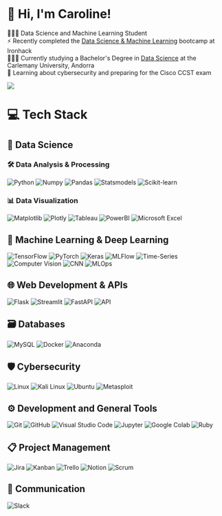 <!-- Level 3: Add custom code -->

# 👋 Hi, I'm Caroline!
👩🏻‍💻 Data Science and Machine Learning Student<br/>
⚡ Recently completed the [Data Science & Machine Learning](https://ironhack.com/pt/data-science-machine-learning/remoto) bootcamp at Ironhack<br/>
👩🏻‍🎓 Currently studying a Bachelor's Degree in [Data Science](https://www.universitatcarlemany.com/programas/bachelors/bachelor-online-data-science/) at the Carlemany University, Andorra<br/>
💭 Learning about cybersecurity and preparing for the Cisco CCST exam<br/>

<!-- GitHub stats from https://github.com/anuraghazra/github-readme-stats -->
![](https://github-readme-stats.vercel.app/api?username=cbertopt&show_icons=true&theme=tokyonight&hide_border=false&include_all_commits=true&count_private=true)<br/>

# 💻 Tech Stack
<!-- Badges from https://github.com/Ileriayo/markdown-badges -->
## 🌟 **Data Science**

### 🛠️ **Data Analysis & Processing**
![Python](https://img.shields.io/badge/-Python-3776AB?logo=python&logoColor=white) ![Numpy](https://img.shields.io/badge/-Numpy-013243?logo=numpy&logoColor=white) ![Pandas](https://img.shields.io/badge/-Pandas-150458?logo=pandas&logoColor=white) ![Statsmodels](https://img.shields.io/badge/-Statsmodels-CC0000) ![Scikit-learn](https://img.shields.io/badge/-Scikit--learn-F7931E?logo=scikit-learn&logoColor=white) 

### 📊 **Data Visualization**
![Matplotlib](https://img.shields.io/badge/-Matplotlib-004C97) ![Plotly](https://img.shields.io/badge/-Plotly-3F4F75) ![Tableau](https://img.shields.io/badge/-Tableau-E97627?logo=tableau&logoColor=white) ![PowerBI](https://img.shields.io/badge/-PowerBI-F2C811?logo=powerbi&logoColor=black) ![Microsoft Excel](https://img.shields.io/badge/-Microsoft%20Excel-217346?logo=microsoft-excel&logoColor=white)

## 🤖 **Machine Learning & Deep Learning**
![TensorFlow](https://img.shields.io/badge/-TensorFlow-FF6F00?logo=tensorflow&logoColor=white) ![PyTorch](https://img.shields.io/badge/-PyTorch-EE4C2C?logo=pytorch&logoColor=white) ![Keras](https://img.shields.io/badge/-Keras-D00000?logo=keras&logoColor=white) ![MLFlow](https://img.shields.io/badge/-MLFlow-0194E2) ![Time-Series](https://img.shields.io/badge/-Time--Series-FFCC00) ![Computer Vision](https://img.shields.io/badge/-Computer%20Vision-990099) ![CNN](https://img.shields.io/badge/-CNN-FF5722) ![MLOps](https://img.shields.io/badge/-MLOps-00C853)

## 🌐 **Web Development & APIs**
![Flask](https://img.shields.io/badge/-Flask-000000?logo=flask&logoColor=white) ![Streamlit](https://img.shields.io/badge/-Streamlit-FF4B4B?logo=streamlit&logoColor=white) ![FastAPI](https://img.shields.io/badge/-FastAPI-009688?logo=fastapi&logoColor=white) ![API](https://img.shields.io/badge/-API-FF4081)

## 🗃️ **Databases**
![MySQL](https://img.shields.io/badge/-MySQL-4479A1?logo=mysql&logoColor=white) ![Docker](https://img.shields.io/badge/-Docker-2496ED?logo=docker&logoColor=white) ![Anaconda](https://img.shields.io/badge/-Anaconda-44A833?logo=anaconda&logoColor=white)

## 🛡️ **Cybersecurity**
![Linux](https://img.shields.io/badge/-Linux-FCC624?logo=linux&logoColor=black) ![Kali Linux](https://img.shields.io/badge/-Kali%20Linux-557C94?logo=kalilinux&logoColor=white) ![Ubuntu](https://img.shields.io/badge/-Ubuntu-E95420?logo=ubuntu&logoColor=white) ![Metasploit](https://img.shields.io/badge/-Metasploit-000000)

## ⚙️ **Development and General Tools**
![Git](https://img.shields.io/badge/-Git-F05032?logo=git&logoColor=white) ![GitHub](https://img.shields.io/badge/-GitHub-181717?logo=github&logoColor=white) ![Visual Studio Code](https://img.shields.io/badge/-VS%20Code-0078D4?logo=visual-studio-code&logoColor=white) ![Jupyter](https://img.shields.io/badge/-Jupyter-F37626?logo=jupyter&logoColor=white) ![Google Colab](https://img.shields.io/badge/-Google%20Colab-F9AB00?logo=googlecolab&logoColor=black) ![Ruby](https://img.shields.io/badge/-Ruby-CC342D?logo=ruby&logoColor=white)

## 📋 **Project Management**
![Jira](https://img.shields.io/badge/-Jira-0052CC?logo=jira&logoColor=white) ![Kanban](https://img.shields.io/badge/-Kanban-00A859) ![Trello](https://img.shields.io/badge/-Trello-0079BF?logo=trello&logoColor=white) ![Notion](https://img.shields.io/badge/-Notion-000000?logo=notion&logoColor=white) ![Scrum](https://img.shields.io/badge/-Scrum-FFCC00)

## 💬 **Communication**
![Slack](https://img.shields.io/badge/-Slack-4A154B?logo=slack&logoColor=white)
<!-- Proudly created with GPRM ( https://gprm.itsvg.in ) -->
